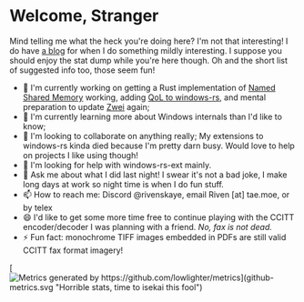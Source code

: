 # Welcome, Stranger

Mind telling me what the heck you're doing here? I'm not that interesting! I do have [a blog](https://skaye.blog) for when I do something mildly interesting. I suppose you should enjoy the stat dump while you're here though. Oh and the short list of suggested info too, those seem fun!

- 🔭 I'm currently working on getting a Rust implementation of [Named Shared Memory](https://github.com/RivenSkaye/WinMMF-rs) working, adding [QoL to windows-rs](https://github.com/RivenSkaye/windows-rs-ext), and mental preparation to update [Zwei](https://github.com/RivenSkaye/ZweiBot) again;
- 🌱 I'm currently learning more about Windows internals than I'd like to know;
- 👯 I'm looking to collaborate on anything really; My extensions to windows-rs kinda died because I'm pretty darn busy. Would love to help on projects I like using though!
- 🤔 I'm looking for help with windows-rs-ext mainly.
- 💬 Ask me about what I did last night! I swear it's not a bad joke, I make long days at work so night time is when I do fun stuff.
- 📫 How to reach me: Discord @rivenskaye, email Riven [at] tae.moe, or by telex
- 😄 I'd like to get some more time free to continue playing with the CCITT encoder/decoder I was planning with a friend. _No, fax is not dead._
- ⚡ Fun fact: monochrome TIFF images embedded in PDFs are still valid CCITT fax format imagery!

[![Metrics generated by https://github.com/lowlighter/metrics](github-metrics.svg "Horrible stats, time to isekai this fool")](https://skaye.blog)
